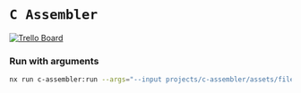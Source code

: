 # `C Assembler`

[![Trello Board](https://img.shields.io/badge/Trello-Main_Board-026AA7?logo=trello)](https://trello.com/b/LkRTtcwC/trello-agile-sprint-board-template)

### Run with arguments

```bash
nx run c-assembler:run --args="--input projects/c-assembler/assets/file1"
```
